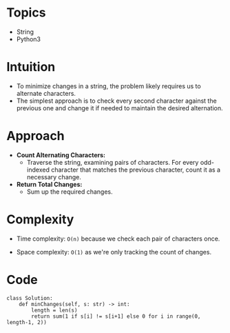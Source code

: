 # Topics
- String
- Python3

# Intuition
- To minimize changes in a string, the problem likely requires us to alternate characters.
- The simplest approach is to check every second character against the previous one and change it if needed to maintain the desired alternation.
<!-- Describe your first thoughts on how to solve this problem. -->

# Approach
- **Count Alternating Characters:**
  - Traverse the string, examining pairs of characters. For every odd-indexed character that matches the previous character, count it as a necessary change.
- **Return Total Changes:**
    - Sum up the required changes.
<!-- Describe your approach to solving the problem. -->

# Complexity
- Time complexity: `O(n)` because we check each pair of characters once.
<!-- Add your time complexity here, e.g. $$O(n)$$ -->

- Space complexity: `O(1)` as we're only tracking the count of changes.
<!-- Add your space complexity here, e.g. $$O(n)$$ -->

# Code
```python3 []
class Solution:
    def minChanges(self, s: str) -> int:
        length = len(s)
        return sum(1 if s[i] != s[i+1] else 0 for i in range(0, length-1, 2))

```